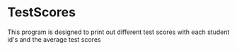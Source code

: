 # TestScores
This program is designed to print out different test scores with each student id's and the average test scores
